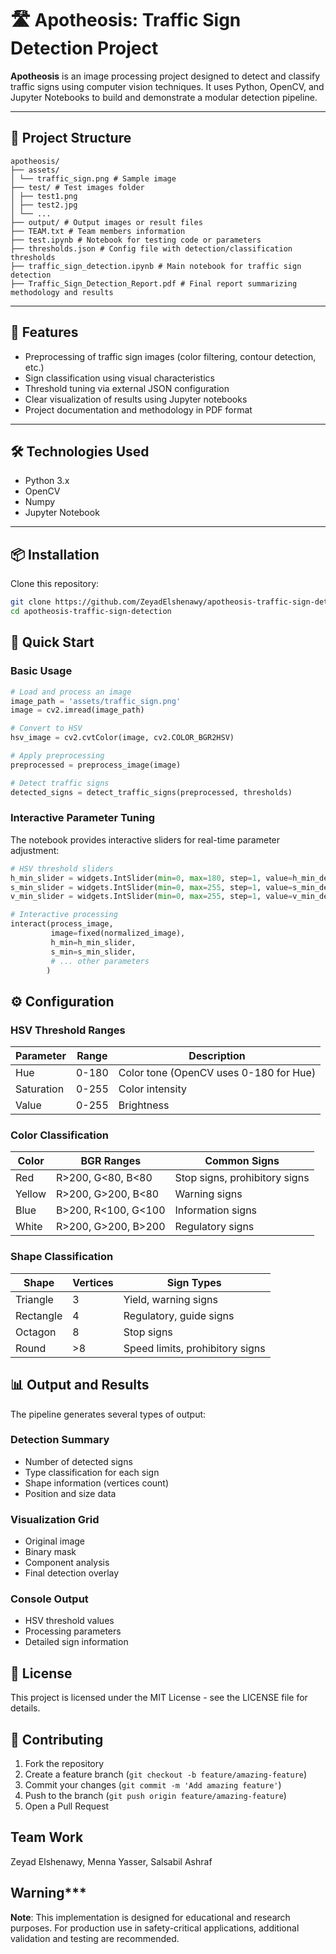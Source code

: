 # 🛣️ Apotheosis: Traffic Sign Detection Project

**Apotheosis** is an image processing project designed to detect and classify traffic signs using computer vision techniques. It uses Python, OpenCV, and Jupyter Notebooks to build and demonstrate a modular detection pipeline.

---

## 📁 Project Structure
```
apotheosis/
├── assets/
│ └── traffic_sign.png # Sample image
├── test/ # Test images folder
│ ├── test1.png
│ ├── test2.jpg
│ └── ...
├── output/ # Output images or result files
├── TEAM.txt # Team members information
├── test.ipynb # Notebook for testing code or parameters
├── thresholds.json # Config file with detection/classification thresholds
├── traffic_sign_detection.ipynb # Main notebook for traffic sign detection
├── Traffic_Sign_Detection_Report.pdf # Final report summarizing methodology and results
```


---

## 🚀 Features

- Preprocessing of traffic sign images (color filtering, contour detection, etc.)
- Sign classification using visual characteristics
- Threshold tuning via external JSON configuration
- Clear visualization of results using Jupyter notebooks
- Project documentation and methodology in PDF format

---

## 🛠️ Technologies Used

- Python 3.x
- OpenCV
- Numpy
- Jupyter Notebook

---

## 📦 Installation

Clone this repository:

```bash
git clone https://github.com/ZeyadElshenawy/apotheosis-traffic-sign-detection.git
cd apotheosis-traffic-sign-detection
```

## 🚀 Quick Start

### Basic Usage

```python
# Load and process an image
image_path = 'assets/traffic_sign.png'
image = cv2.imread(image_path)

# Convert to HSV
hsv_image = cv2.cvtColor(image, cv2.COLOR_BGR2HSV)

# Apply preprocessing
preprocessed = preprocess_image(image)

# Detect traffic signs
detected_signs = detect_traffic_signs(preprocessed, thresholds)
```

### Interactive Parameter Tuning

The notebook provides interactive sliders for real-time parameter adjustment:

```python
# HSV threshold sliders
h_min_slider = widgets.IntSlider(min=0, max=180, step=1, value=h_min_default)
s_min_slider = widgets.IntSlider(min=0, max=255, step=1, value=s_min_default)
v_min_slider = widgets.IntSlider(min=0, max=255, step=1, value=v_min_default)

# Interactive processing
interact(process_image, 
         image=fixed(normalized_image),
         h_min=h_min_slider,
         s_min=s_min_slider,
         # ... other parameters
        )
```

## ⚙️ Configuration

### HSV Threshold Ranges

| Parameter | Range | Description |
|-----------|-------|-------------|
| Hue | 0-180 | Color tone (OpenCV uses 0-180 for Hue) |
| Saturation | 0-255 | Color intensity |
| Value | 0-255 | Brightness |

### Color Classification

| Color | BGR Ranges | Common Signs |
|-------|------------|--------------|
| Red | R>200, G<80, B<80 | Stop signs, prohibitory signs |
| Yellow | R>200, G>200, B<80 | Warning signs |
| Blue | B>200, R<100, G<100 | Information signs |
| White | R>200, G>200, B>200 | Regulatory signs |

### Shape Classification

| Shape | Vertices | Sign Types |
|-------|----------|------------|
| Triangle | 3 | Yield, warning signs |
| Rectangle | 4 | Regulatory, guide signs |
| Octagon | 8 | Stop signs |
| Round | >8 | Speed limits, prohibitory signs |

## 📊 Output and Results

The pipeline generates several types of output:

### Detection Summary
- Number of detected signs
- Type classification for each sign
- Shape information (vertices count)
- Position and size data

### Visualization Grid
- Original image
- Binary mask
- Component analysis
- Final detection overlay

### Console Output
- HSV threshold values
- Processing parameters
- Detailed sign information
  
## 📝 License

This project is licensed under the MIT License - see the LICENSE file for details.

## 🤝 Contributing

1. Fork the repository
2. Create a feature branch (`git checkout -b feature/amazing-feature`)
3. Commit your changes (`git commit -m 'Add amazing feature'`)
4. Push to the branch (`git push origin feature/amazing-feature`)
5. Open a Pull Request

## Team Work 
Zeyad Elshenawy,
Menna Yasser,
Salsabil Ashraf
## Warning***
**Note**: This implementation is designed for educational and research purposes. For production use in safety-critical applications, additional validation and testing are recommended.

